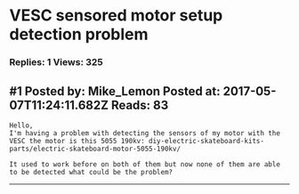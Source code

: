# VESC sensored motor setup detection problem

### Replies: 1 Views: 325

## \#1 Posted by: Mike_Lemon Posted at: 2017-05-07T11:24:11.682Z Reads: 83

```
Hello, 
I'm having a problem with detecting the sensors of my motor with the VESC the motor is this 5055 190kv: diy-electric-skateboard-kits-parts/electric-skateboard-motor-5055-190kv/

It used to work before on both of them but now none of them are able to be detected what could be the problem?
```

---
